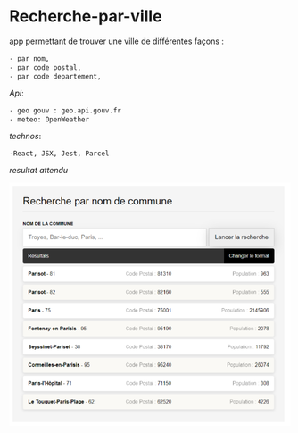 # Recherche-par-ville
app permettant de trouver une ville de différentes façons :

    - par nom,
    - par code postal,
    - par code departement,


*Api*:

    - geo gouv : geo.api.gouv.fr
    - meteo: OpenWeather 

*technos*:

    -React, JSX, Jest, Parcel

*resultat attendu*

![alt resultat voulu](image.png)
